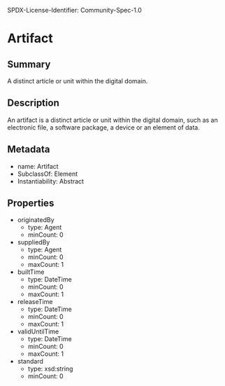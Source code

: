 SPDX-License-Identifier: Community-Spec-1.0

# Artifact

## Summary

A distinct article or unit within the digital domain.

## Description

An artifact is a distinct article or unit within the digital domain,
such as an electronic file, a software package, a device or an element of data.

## Metadata

- name: Artifact
- SubclassOf: Element
- Instantiability: Abstract

## Properties

- originatedBy
  - type: Agent
  - minCount: 0
- suppliedBy
  - type: Agent
  - minCount: 0
  - maxCount: 1
- builtTime
  - type: DateTime
  - minCount: 0
  - maxCount: 1
- releaseTime
  - type: DateTime
  - minCount: 0
  - maxCount: 1
- validUntilTime
  - type: DateTime
  - minCount: 0
  - maxCount: 1
- standard
  - type: xsd:string
  - minCount: 0 
